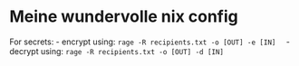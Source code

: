 # Meine wundervolle nix config

For secrets:
	- encrypt using: `rage -R recipients.txt -o [OUT] -e [IN]  `
	- decrypt using: `rage -R recipients.txt -o [OUT] -d [IN]  `
